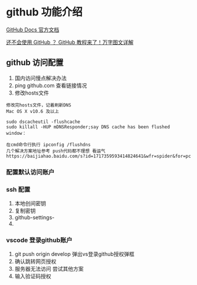 # github 功能介绍
[GitHub Docs 官方文档](#https://docs.github.com/cn)

[还不会使用 GitHub ？ GitHub 教程来了！万字图文详解](#https://zhuanlan.zhihu.com/p/369486197)

## github 访问配置

  1. 国内访问慢点解决办法
  2. ping github.com 查看链接情况
  3. 修改hosts文件

```
修改完hosts文件，记着刷新DNS
Mac OS X v10.6 及以上

sudo dscacheutil -flushcache
sudo killall -HUP mDNSResponder;say DNS cache has been flushed
window：

在cmd命令行执行 ipconfig /flushdns 
几个解决方案地址参考 push代码都不理想 看运气
https://baijiahao.baidu.com/s?id=1717359593414824641&wfr=spider&for=pc

```

### 配置默认访问账户


### ssh 配置

1. 本地创间密钥
2. 复制密钥
3. github-settings-
4. 

### vscode 登录github账户

1. git push origin develop 弹出vs登录github授权弹框 
2. 确认跳转网页授权
3. 服务器无法访问 尝试其他方案
4. 输入验证码授权